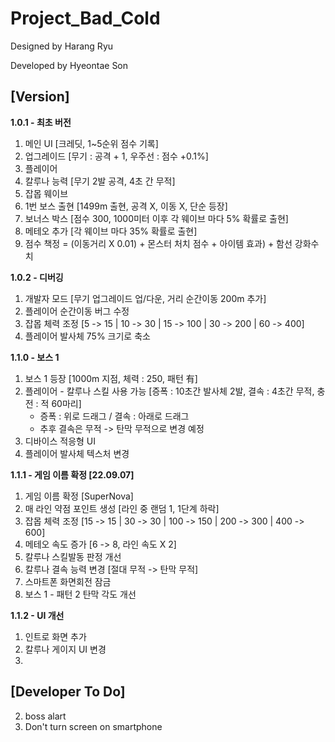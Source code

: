 # Project_Bad_Cold

Designed by Harang Ryu

Developed by Hyeontae Son

## [Version]
**1.0.1 - 최초 버전**
 1. 메인 UI      [크레딧, 1~5순위 점수 기록]
 2. 업그레이드    [무기 : 공격 + 1, 우주선 : 점수 +0.1%]
 3. 플레이어
 4. 칼루나 능력   [무기 2발 공격, 4초 간 무적]
 5. 잡몹 웨이브
 6. 1번 보스 출현 [1499m 출현, 공격 X, 이동 X, 단순 등장]
 7. 보너스 박스   [점수 300, 1000미터 이후 각 웨이브 마다 5% 확률로 출현]
 8. 메테오 추가   [각 웨이브 마다 35% 확률로 출현]
 9. 점수 책정 = (이동거리 X 0.01) + 몬스터 처치 점수 + 아이템 효과) + 함선 강화수치
 
**1.0.2 - 디버깅**
 1. 개발자 모드                    [무기 업그레이드 업/다운, 거리 순간이동 200m 추가]
 2. 플레이어 순간이동 버그 수정
 3. 잡몹 체력 조정                  [5 -> 15 | 10 -> 30 | 15 -> 100 | 30 -> 200 | 60 -> 400]
 4. 플레이어 발사체 75% 크기로 축소

**1.1.0 - 보스 1**
 1. 보스 1 등장                     [1000m 지점, 체력 : 250, 패턴 有]
 2. 플레이어 - 칼루나 스킬 사용 가능  [증폭 : 10초간 발사체 2발, 결속 : 4초간 무적, 충전 : 적 60마리]
    * 증폭 : 위로 드래그 / 결속 : 아래로 드래그
    * 추후 결속은 무적 -> 탄막 무적으로 변경 예정
 3. 디바이스 적응형 UI
 4. 플레이어 발사체 텍스처 변경
 
**1.1.1 - 게임 이름 확정 [22.09.07]**
 1. 게임 이름 확정           [SuperNova]
 2. 매 라인 약점 포인트 생성  [라인 중 랜덤 1, 1단계 하락]
 3. 잡몹 체력 조정           [15 -> 15 | 30 -> 30 | 100 -> 150 | 200 -> 300 | 400 -> 600]
 4. 메테오 속도 증가         [6 -> 8, 라인 속도 X 2]
 5. 칼루나 스킬발동 판정 개선
 6. 칼루나 결속 능력 변경    [절대 무적 -> 탄막 무적]
 7. 스마트폰 화면회전 잠금
 8. 보스 1 - 패턴 2 탄막 각도 개선
 
**1.1.2 - UI 개선**
 1. 인트로 화면 추가
 2. 칼루나 게이지 UI 변경
 3. 
 
## [Developer To Do]
2. boss alart
4. Don't turn screen on smartphone
